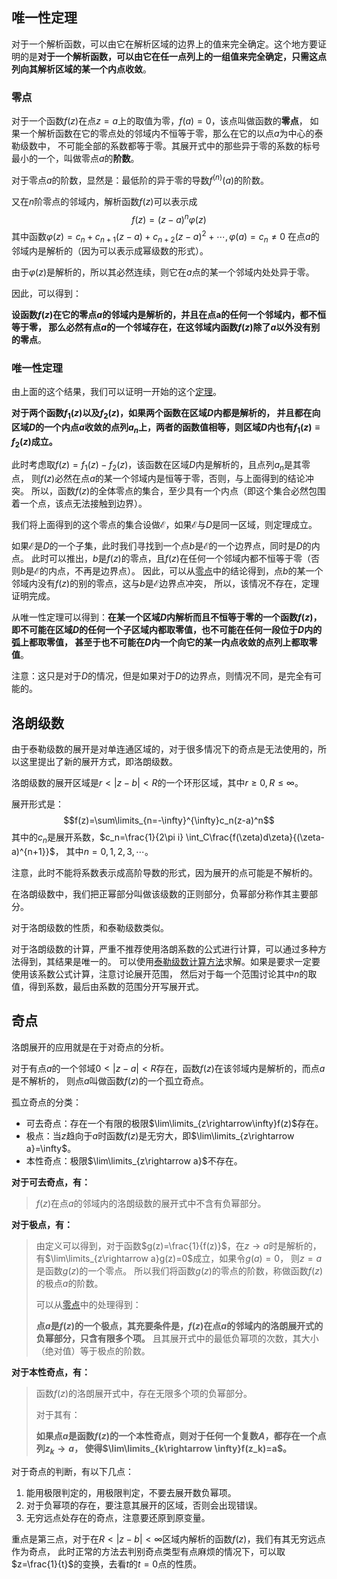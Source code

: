 
## 唯一性定理
对于一个解析函数，可以由它在解析区域的边界上的值来完全确定。这个地方要证明的是<span id="唯一性定理">**对于一个解析函数，可以由它在任一点列上的一组值来完全确定，只需这点列向其解析区域的某一个内点收敛**</span>。

### 零点
对于一个函数$f(z)$在点$z=a$上的取值为零，$f(a)=0$，该点叫做函数的**零点**，
如果一个解析函数在它的零点处的邻域内不恒等于零，那么在它的以点$a$为中心的泰勒级数中，
不可能全部的系数都等于零。其展开式中的那些异于零的系数的标号最小的一个，叫做零点$a$的**阶数**。

对于零点$a$的阶数，显然是：最低阶的异于零的导数$f^{(n)}(a)$的阶数。

又在$n$阶零点的邻域内，解析函数$f(z)$可以表示成
$$f(z)=(z-a)^n\varphi(z)$$
其中函数$\varphi(z)=c_n+c_{n+1}(z-a)+c_{n+2}(z-a)^2+\cdots,\varphi(a)=c_n\not=0$
在点$a$的邻域内是解析的（因为可以表示成幂级数的形式）。

由于$\varphi(z)$是解析的，所以其必然连续，则它在$a$点的某一个邻域内处处异于零。

因此，可以得到：

**设函数$f(z)$在它的零点$a$的邻域内是解析的，并且在点a的任何一个邻域内，都不恒等于零，
那么必然有点$a$的一个邻域存在，在这邻域内函数$f(z)$除了$a$以外没有别的零点**。

### 唯一性定理
由上面的这个结果，我们可以证明一开始的这个[定理](#唯一性定理)。

**对于两个函数$f_1(z)$以及$f_2(z)$，如果两个函数在区域$D$内都是解析的，
并且都在向区域$D$的一个内点$a$收敛的点列$a_n$上，两者的函数值相等，则区域$D$内也有$f_1(z)\equiv f_2(z)$成立。**

此时考虑取$f(z)=f_1(z)-f_2(z)$，该函数在区域$D$内是解析的，且点列$a_n$是其零点，
则$f(z)$必然在点$a$的某一个邻域内是恒等于零，否则，与上面得到的结论冲突。
所以，函数$f(z)$的全体零点的集合，至少具有一个内点（即这个集合必然包围着一个点，该点无法接触到边界）。

我们将上面得到的这个零点的集合设做$\mathscr{E}$，如果$\mathscr{E}$与$D$是同一区域，则定理成立。

如果$\mathscr{E}$是$D$的一个子集，此时我们寻找到一个点$b$是$\mathscr{E}$的一个边界点，同时是$D$的内点。
此时可以推出，$b$是$f(z)$的零点，且$f(z)$在任何一个邻域内都不恒等于零（否则$b$是$\mathscr{E}$的内点，不再是边界点）。
因此，可以从[零点](#零点)中的结论得到，点$b$的某一个邻域内没有$f(z)$的别的零点，这与$b$是$\mathscr{E}$边界点冲突，
所以，该情况不存在，定理证明完成。

从唯一性定理可以得到：**在某一个区域$D$内解析而且不恒等于零的一个函数$f(z)$，
即不可能在区域$D$的任何一个子区域内都取零值，也不可能在任何一段位于$D$内的弧上都取零值，
甚至于也不可能在$D$内一个向它的某一内点收敛的点列上都取零值**。

注意：这只是对于$D$的情况，但是如果对于$D$的边界点，则情况不同，是完全有可能的。

## 洛朗级数
由于泰勒级数的展开是对单连通区域的，对于很多情况下的奇点是无法使用的，所以这里提出了新的展开方式，即洛朗级数。

洛朗级数的展开区域是$r<|z-b|<R$的一个环形区域，其中$r\ge0,R\le\infty$。

展开形式是：
$$f(z)=\sum\limits_{n=-\infty}^{\infty}c_n(z-a)^n$$
其中的$c_n$是展开系数，$c_n=\frac{1}{2\pi i} \int_C\frac{f(\zeta)d\zeta}{(\zeta-a)^{n+1}}$，
其中$n=0,1,2,3,\cdots$。

注意，此时不能将系数表示成高阶导数的形式，因为展开的点可能是不解析的。

在洛朗级数中，我们把正幂部分叫做该级数的正则部分，负幂部分称作其主要部分。

对于洛朗级数的性质，和泰勒级数类似。

对于洛朗级数的计算，严重不推荐使用洛朗系数的公式进行计算，可以通过多种方法得到，其结果是唯一的。
可以使用[泰勒级数计算方法](/post/复变函数/复变函数的泰勒级数)求解。如果是要求一定要使用该系数公式计算，注意讨论展开范围，
然后对于每一个范围讨论其中$n$的取值，得到系数，最后由系数的范围分开写展开式。

## 奇点
洛朗展开的应用就是在于对奇点的分析。

对于有点$a$的一个邻域$0<|z-a|<R$存在，函数$f(z)$在该邻域内是解析的，而点$a$是不解析的，
则点$a$叫做函数$f(z)$的一个孤立奇点。

孤立奇点的分类：
- 可去奇点：存在一个有限的极限$\lim\limits_{z\rightarrow\infty}f(z)$存在。
- 极点：当$z$趋向于$a$时函数$f(z)$是无穷大，即$\lim\limits_{z\rightarrow a}=\infty$。
- 本性奇点：极限$\lim\limits_{z\rightarrow a}$不存在。

**对于可去奇点，有：**

> $f(z)$在点$a$的邻域内的洛朗级数的展开式中不含有负幂部分。

**对于极点，有：**

>由定义可以得到，对于函数$g(z)=\frac{1}{f(z)}$，在$z\rightarrow
>a$时是解析的，有$\lim\limits_{z\rightarrow a}g(z)=0$成立，如果令$g(a)=0$，
>则$z=a$是函数$g(z)$的一个零点。
>所以我们将函数$g(z)$的零点的阶数，称做函数$f(z)$的极点$a$的阶数。
>
>可以从[零点](#零点)中的处理得到：
>
>**点$a$是$f(z)$的一个极点，其充要条件是，$f(z)$在点$a$的邻域内的洛朗展开式的负幂部分，只含有限多个项。**
>且其展开式中的最低负幂项的次数，其大小（绝对值）等于极点的阶数。

**对于本性奇点，有：**

>函数$f(z)$的洛朗展开式中，存在无限多个项的负幂部分。
>
>对于其有：
>
>**如果点$a$是函数$f(z)$的一个本性奇点，则对于任何一个复数$A$，都存在一个点列$z_k\rightarrow a$，
>使得$\lim\limits_{k\rightarrow \infty}f(z_k)=a$。**

对于奇点的判断，有以下几点：
1. 能用极限判定的，用极限判定，不要去展开数负幂项。
2. 对于负幂项的存在，要注意其展开的区域，否则会出现错误。
3. 无穷远点处存在的奇点，注意要还原到原变量。

重点是第三点，对于在$R<|z-b|<\infty$区域内解析的函数$f(z)$，我们有其无穷远点作为奇点，
此时正常的方法去判别奇点类型有点麻烦的情况下，可以取$z=\frac{1}{t}$的变换，去看$t$的$t=0$点的性质。
